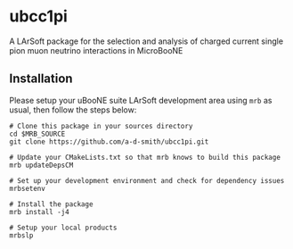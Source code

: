 # ubcc1pi
A LArSoft package for the selection and analysis of charged current single pion muon neutrino interactions in MicroBooNE

## Installation
Please setup your uBooNE suite LArSoft development area using `mrb` as usual, then follow the steps below:

```
# Clone this package in your sources directory
cd $MRB_SOURCE
git clone https://github.com/a-d-smith/ubcc1pi.git

# Update your CMakeLists.txt so that mrb knows to build this package
mrb updateDepsCM

# Set up your development environment and check for dependency issues
mrbsetenv

# Install the package
mrb install -j4

# Setup your local products
mrbslp
```
